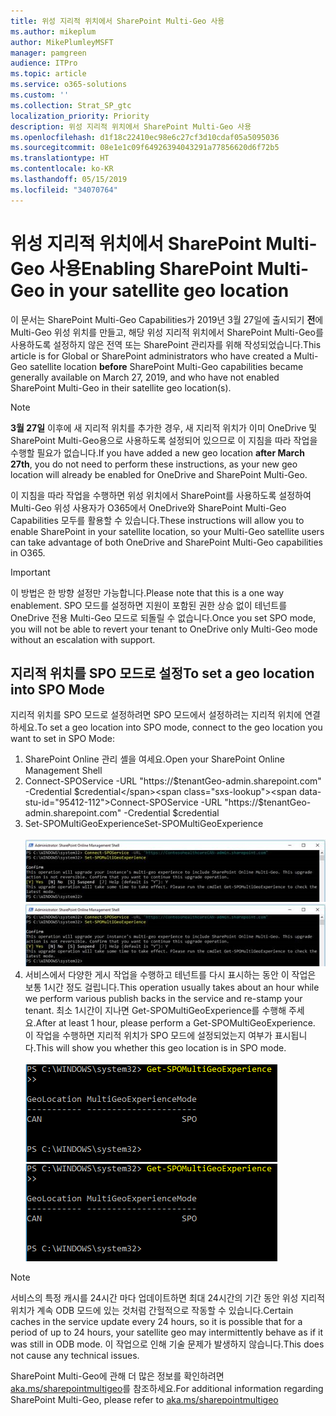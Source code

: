 ```yaml
---
title: 위성 지리적 위치에서 SharePoint Multi-Geo 사용
ms.author: mikeplum
author: MikePlumleyMSFT
manager: pamgreen
audience: ITPro
ms.topic: article
ms.service: o365-solutions
ms.custom: ''
ms.collection: Strat_SP_gtc
localization_priority: Priority
description: 위성 지리적 위치에서 SharePoint Multi-Geo 사용
ms.openlocfilehash: d1f18c22410ec98e6c27cf3d10cdaf05a5095036
ms.sourcegitcommit: 08e1e1c09f64926394043291a77856620d6f72b5
ms.translationtype: HT
ms.contentlocale: ko-KR
ms.lasthandoff: 05/15/2019
ms.locfileid: "34070764"
---
```

# <a name="enabling-sharepoint-multi-geo-in-your-satellite-geo-location"></a><span data-ttu-id="95412-103">위성 지리적 위치에서 SharePoint Multi-Geo 사용</span><span class="sxs-lookup"><span data-stu-id="95412-103">Enabling SharePoint Multi-Geo in your satellite geo location</span></span>

<span data-ttu-id="95412-104">이 문서는 SharePoint Multi-Geo Capabilities가 2019년 3월 27일에 출시되기 **전**에 Multi-Geo 위성 위치를 만들고, 해당 위성 지리적 위치에서 SharePoint Multi-Geo를 사용하도록 설정하지 않은 전역 또는 SharePoint 관리자를 위해 작성되었습니다.</span><span class="sxs-lookup"><span data-stu-id="95412-104">This article is for Global or SharePoint administrators who have created a Multi-Geo satellite location **before** SharePoint Multi-Geo capabilities became generally available on March 27, 2019, and who have not enabled SharePoint Multi-Geo in their satellite geo location(s).</span></span> 

>[!Note]
><span data-ttu-id="95412-105">**3월 27일** 이후에 새 지리적 위치를 추가한 경우, 새 지리적 위치가 이미 OneDrive 및 SharePoint Multi-Geo용으로 사용하도록 설정되어 있으므로 이 지침을 따라 작업을 수행할 필요가 없습니다.</span><span class="sxs-lookup"><span data-stu-id="95412-105">If you have added a new geo location **after March 27th**, you do not need to perform these instructions, as your new geo location will already be enabled for OneDrive and SharePoint Multi-Geo.</span></span>

<span data-ttu-id="95412-106">이 지침을 따라 작업을 수행하면 위성 위치에서 SharePoint를 사용하도록 설정하여 Multi-Geo 위성 사용자가 O365에서 OneDrive와 SharePoint Multi-Geo Capabilities 모두를 활용할 수 있습니다.</span><span class="sxs-lookup"><span data-stu-id="95412-106">These instructions will allow you to enable SharePoint in your satellite location, so your Multi-Geo satellite users can take advantage of both OneDrive and SharePoint Multi-Geo capabilities in O365.</span></span> 

>[!IMPORTANT]
><span data-ttu-id="95412-107">이 방법은 한 방향 설정만 가능합니다.</span><span class="sxs-lookup"><span data-stu-id="95412-107">Please note that this is a one way enablement.</span></span> <span data-ttu-id="95412-108">SPO 모드를 설정하면 지원이 포함된 권한 상승 없이 테넌트를 OneDrive 전용 Multi-Geo 모드로 되돌릴 수 없습니다.</span><span class="sxs-lookup"><span data-stu-id="95412-108">Once you set SPO mode, you will not be able to revert your tenant to OneDrive only Multi-Geo mode without an escalation with support.</span></span> 

## <a name="to-set-a-geo-location-into-spo-mode"></a><span data-ttu-id="95412-109">지리적 위치를 SPO 모드로 설정</span><span class="sxs-lookup"><span data-stu-id="95412-109">To set a geo location into SPO Mode</span></span>

<span data-ttu-id="95412-110">지리적 위치를 SPO 모드로 설정하려면 SPO 모드에서 설정하려는 지리적 위치에 연결하세요.</span><span class="sxs-lookup"><span data-stu-id="95412-110">To set a geo location into SPO mode, connect to the geo location you want to set in SPO Mode:</span></span>

1.  <span data-ttu-id="95412-111">SharePoint Online 관리 셸을 여세요.</span><span class="sxs-lookup"><span data-stu-id="95412-111">Open your SharePoint Online Management Shell</span></span> 
2.  <span data-ttu-id="95412-112">Connect-SPOService -URL "https://$tenantGeo-admin.sharepoint.com" -Credential $credential</span><span class="sxs-lookup"><span data-stu-id="95412-112">Connect-SPOService -URL "https://$tenantGeo-admin.sharepoint.com" -Credential $credential</span></span>
3.  <span data-ttu-id="95412-113">Set-SPOMultiGeoExperience</span><span class="sxs-lookup"><span data-stu-id="95412-113">Set-SPOMultiGeoExperience</span></span></br></br>
<span data-ttu-id="95412-114">![Set-SPOMultiGeoExperience](media/Set-SPO-MultiGeo.jpg)</span><span class="sxs-lookup"><span data-stu-id="95412-114">![Set-SPOMultiGeoExperience](media/Set-SPO-MultiGeo.jpg)</span></span>
4.  <span data-ttu-id="95412-115">서비스에서 다양한 게시 작업을 수행하고 테넌트를 다시 표시하는 동안 이 작업은 보통 1시간 정도 걸립니다.</span><span class="sxs-lookup"><span data-stu-id="95412-115">This operation usually takes about an hour while we perform various publish backs in the service and re-stamp your tenant.</span></span> <span data-ttu-id="95412-116">최소 1시간이 지나면 Get-SPOMultiGeoExperience를 수행해 주세요.</span><span class="sxs-lookup"><span data-stu-id="95412-116">After at least 1 hour, please perform a Get-SPOMultiGeoExperience.</span></span>  <span data-ttu-id="95412-117">이 작업을 수행하면 지리적 위치가 SPO 모드에 설정되었는지 여부가 표시됩니다.</span><span class="sxs-lookup"><span data-stu-id="95412-117">This will show you whether this geo location is in SPO mode.</span></span></br></br>
<span data-ttu-id="95412-118">![Set-SPOMultiGeoExperience](media/Get-SPO-MultiGeo.jpg)</span><span class="sxs-lookup"><span data-stu-id="95412-118">![Set-SPOMultiGeoExperience](media/Get-SPO-MultiGeo.jpg)</span></span>

 
 
 
>[!Note]
><span data-ttu-id="95412-119">서비스의 특정 캐시를 24시간 마다 업데이트하면 최대 24시간의 기간 동안 위성 지리적 위치가 계속 ODB 모드에 있는 것처럼 간헐적으로 작동할 수 있습니다.</span><span class="sxs-lookup"><span data-stu-id="95412-119">Certain caches in the service update every 24 hours, so it is possible that for a period of up to 24 hours, your satellite geo may intermittently behave as if it was still in ODB mode.</span></span> <span data-ttu-id="95412-120">이 작업으로 인해 기술 문제가 발생하지 않습니다.</span><span class="sxs-lookup"><span data-stu-id="95412-120">This does not cause any technical issues.</span></span> 
 
<span data-ttu-id="95412-121">SharePoint Multi-Geo에 관해 더 많은 정보를 확인하려면 [aka.ms/sharepointmultigeo](https://docs.microsoft.com/ko-KR/office365/enterprise/multi-geo-capabilities-in-onedrive-and-sharepoint-online-in-office-365)를 참조하세요.</span><span class="sxs-lookup"><span data-stu-id="95412-121">For additional information regarding SharePoint Multi-Geo, please refer to [aka.ms/sharepointmultigeo](https://docs.microsoft.com/en-us/office365/enterprise/multi-geo-capabilities-in-onedrive-and-sharepoint-online-in-office-365)</span></span>



